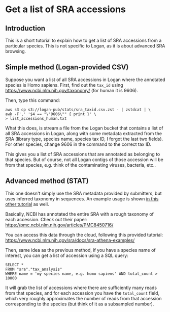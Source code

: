 # Get a list of SRA accessions

## Introduction

This is a short tutorial to explain how to get a list of SRA accessions from a particular species. This is not specific to Logan, as it is about advanced SRA browsing.

## Simple method (Logan-provided CSV)

Suppose you want a list of all SRA accessions in Logan where the annotated species is Homo sapiens. First, find out the `tax_id` using https://www.ncbi.nlm.nih.gov/taxonomy/ (for human it is 9606).

Then, type this command:

    aws s3 cp s3://logan-pub/stats/sra_taxid.csv.zst - | zstdcat | \
    awk -F',' '$4 == "\"9606\"" { print }' \
    > list_accessions_human.txt

What this does, is stream a file from the Logan bucket that contains a list of all SRA accessions in Logan, along with some metadata extracted from the SRA (library type, species name, species tax ID, I forgot the last two fields). For other species, change 9606 in the command to the correct tax ID.

This gives you a list of SRA accessions that are annotated as belonging to that species. But of course, not all Logan contigs of those accession will be from that species, e.g. think of the contaminating viruses, bacteria, etc..

## Advanced method (STAT)

This one doesn't simply use the SRA metadata provided by submitters, but uses inferred taxonomy in sequences. An example usage is shown [in this other tutorial](https://github.com/IndexThePlanet/Logan/blob/main/Chickens.md#getting-a-list-of-accessions) as well.

Basically, NCBI has annotated the entire SRA with a rough taxonomy of each accession. Check out their paper: https://pmc.ncbi.nlm.nih.gov/articles/PMC8450716/

You can access this data through the cloud, following this provided tutorial: https://www.ncbi.nlm.nih.gov/sra/docs/sra-athena-examples/

Then, same idea as the previous method, if you have a species name of interest, you can get a list of accession using a SQL query:

    SELECT *
    FROM "sra"."tax_analysis"
    WHERE name = 'my species name, e.g. homo sapiens' AND total_count > 10000

It will grab the list of accessions where there are sufficiently many reads from that species, and for each accession you have the `total_count` field, which very roughly approximates the number of reads from that accession corresponding to the species (but think of it as a subsampled number).
